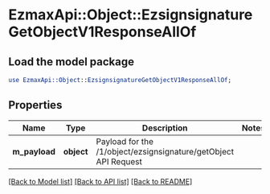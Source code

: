 # EzmaxApi::Object::EzsignsignatureGetObjectV1ResponseAllOf

## Load the model package
```perl
use EzmaxApi::Object::EzsignsignatureGetObjectV1ResponseAllOf;
```

## Properties
Name | Type | Description | Notes
------------ | ------------- | ------------- | -------------
**m_payload** | **object** | Payload for the /1/object/ezsignsignature/getObject API Request | 

[[Back to Model list]](../README.md#documentation-for-models) [[Back to API list]](../README.md#documentation-for-api-endpoints) [[Back to README]](../README.md)


